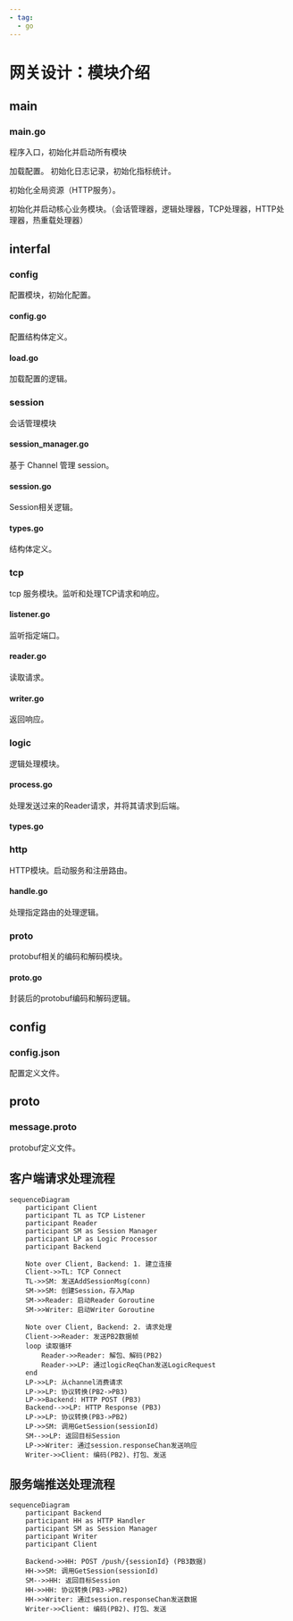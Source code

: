 ```yaml
---
- tag:
  - go
---
```


# 网关设计：模块介绍

## main

### main.go

程序入口，初始化并启动所有模块

加载配置。
初始化日志记录，初始化指标统计。

初始化全局资源（HTTP服务）。

初始化并启动核心业务模块。（会话管理器，逻辑处理器，TCP处理器，HTTP处理器，热重载处理器）

## interfal

### config

配置模块，初始化配置。

#### config.go

配置结构体定义。

#### load.go

加载配置的逻辑。

### session

会话管理模块

#### session_manager.go

基于 Channel 管理 session。

#### session.go

Session相关逻辑。

#### types.go

结构体定义。

### tcp

tcp 服务模块。监听和处理TCP请求和响应。

#### listener.go

监听指定端口。

#### reader.go

读取请求。

#### writer.go

返回响应。

### logic

逻辑处理模块。

#### process.go

处理发送过来的Reader请求，并将其请求到后端。

#### types.go

### http

HTTP模块。启动服务和注册路由。

#### handle.go

处理指定路由的处理逻辑。

### proto

protobuf相关的编码和解码模块。

#### proto.go

封装后的protobuf编码和解码逻辑。

## config

### config.json

配置定义文件。

## proto

### message.proto

protobuf定义文件。

## 客户端请求处理流程

``` mermaid
sequenceDiagram
    participant Client
    participant TL as TCP Listener
    participant Reader
    participant SM as Session Manager
    participant LP as Logic Processor
    participant Backend

    Note over Client, Backend: 1. 建立连接
    Client->>TL: TCP Connect
    TL->>SM: 发送AddSessionMsg(conn)
    SM->>SM: 创建Session，存入Map
    SM->>Reader: 启动Reader Goroutine
    SM->>Writer: 启动Writer Goroutine

    Note over Client, Backend: 2. 请求处理
    Client->>Reader: 发送PB2数据帧
    loop 读取循环
        Reader->>Reader: 解包、解码(PB2)
        Reader->>LP: 通过logicReqChan发送LogicRequest
    end
    LP->>LP: 从channel消费请求
    LP->>LP: 协议转换(PB2->PB3)
    LP->>Backend: HTTP POST (PB3)
    Backend-->>LP: HTTP Response (PB3)
    LP->>LP: 协议转换(PB3->PB2)
    LP->>SM: 调用GetSession(sessionId)
    SM-->>LP: 返回目标Session
    LP->>Writer: 通过session.responseChan发送响应
    Writer->>Client: 编码(PB2)、打包、发送
```

## 服务端推送处理流程

``` mermaid
sequenceDiagram
    participant Backend
    participant HH as HTTP Handler
    participant SM as Session Manager
    participant Writer
    participant Client

    Backend->>HH: POST /push/{sessionId} (PB3数据)
    HH->>SM: 调用GetSession(sessionId)
    SM-->>HH: 返回目标Session
    HH->>HH: 协议转换(PB3->PB2)
    HH->>Writer: 通过session.responseChan发送数据
    Writer->>Client: 编码(PB2)、打包、发送
```
